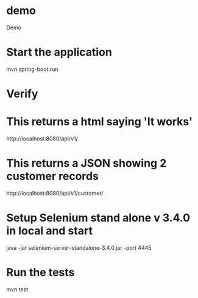 # demo
Demo

# Start the application
mvn spring-boot:run

# Verify
# This returns a html saying 'It works'
http://localhost:8080/api/v1/
# This returns a JSON showing 2 customer records
http://localhost:8080/api/v1/customer/


# Setup Selenium stand alone v 3.4.0 in local and start
java -jar selenium-server-standalone-3.4.0.jar -port 4445

# Run the tests
mvn test
